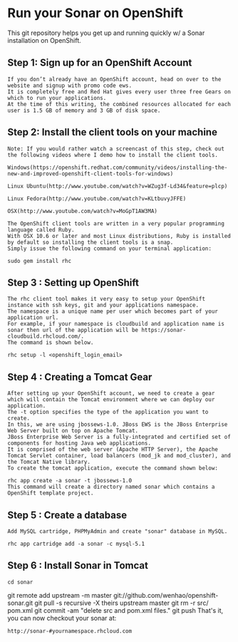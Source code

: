 Run your Sonar on OpenShift
============================

This git repository helps you get up and running quickly w/ a Sonar installation on OpenShift.

Step 1: Sign up for an OpenShift Account
----------------------------

	If you don’t already have an OpenShift account, head on over to the website and signup with promo code ews.
	It is completely free and Red Hat gives every user three free Gears on which to run your applications. 
	At the time of this writing, the combined resources allocated for each user is 1.5 GB of memory and 3 GB of disk space.

Step 2: Install the client tools on your machine
----------------------------

	Note: If you would rather watch a screencast of this step, check out the following videos where I demo how to install the client tools.

	Windows(https://openshift.redhat.com/community/videos/installing-the-new-and-improved-openshift-client-tools-for-windows)

	Linux Ubuntu(http://www.youtube.com/watch?v=WZug3f-Ld34&feature=plcp)

	Linux Fedora(http://www.youtube.com/watch?v=KLtbuvyJFFE)

	OSX(http://www.youtube.com/watch?v=MoGpT1AW3MA)

	The OpenShift client tools are written in a very popular programming language called Ruby. 
	With OSX 10.6 or later and most Linux distributions, Ruby is installed by default so installing the client tools is a snap. 
	Simply issue the following command on your terminal application:

	sudo gem install rhc

Step 3 : Setting up OpenShift
----------------------------

	The rhc client tool makes it very easy to setup your OpenShift instance with ssh keys, git and your applications namespace. 
	The namespace is a unique name per user which becomes part of your application url. 
	For example, if your namespace is cloudbuild and application name is sonar then url of the application will be https://sonar-cloudbuild.rhcloud.com/. 
	The command is shown below.

	rhc setup -l <openshift_login_email>

Step 4 : Creating a Tomcat Gear
----------------------------

	After setting up your OpenShift account, we need to create a gear which will contain the Tomcat environment where we can deploy our application. 
	The -t option specifies the type of the application you want to create. 
	In this, we are using jbossews-1.0. JBoss EWS is the JBoss Enterprise Web Server built on top on Apache Tomcat.
	JBoss Enterprise Web Server is a fully-integrated and certified set of components for hosting Java web applications. 
	It is comprised of the web server (Apache HTTP Server), the Apache Tomcat Servlet container, load balancers (mod_jk and mod_cluster), and the Tomcat Native library.
	To create the tomcat application, execute the command shown below:

	rhc app create -a sonar -t jbossews-1.0
	This command will create a directory named sonar which contains a OpenShift template project.

Step 5 : Create a database
----------------------------
	Add MySQL cartridge, PHPMyAdmin and create "sonar" database in MySQL.
	
	rhc app cartridge add -a sonar -c mysql-5.1

Step 6 : Install Sonar in Tomcat
----------------------------

	cd sonar
git remote add upstream -m master git://github.com/wenhao/openshift-sonar.git
git pull -s recursive -X theirs upstream master
git rm -r src/ pom.xml
git commit -am "delete src and pom.xml files."
git push
	That's it, you can now checkout your sonar at:

	http://sonar-#yournamespace.rhcloud.com